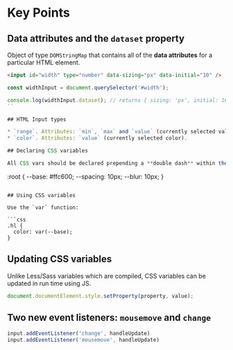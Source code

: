 # Key Points

## Data attributes and the `dataset` property

Object of type `DOMStringMap` that contains all of the **data attributes** for a particular HTML element.

```html
<input id="width" type="number" data-sizing="px" data-initial="10" />
```

```js
const widthInput = document.querySelector('#width');

console.log(widthInput.dataset); // returns { sizing: 'px', initial: 10 }
``

## HTML Input types

* `range`. Attributes: `min`, `max` and `value` (currently selected value).
* `color`. Attributes: `value` (currently selected color).

## Declaring CSS variables

All CSS vars should be declared prepending a **double dash** within the `:root {}` pseudo class.

```
:root {
  --base: #ffc600;
  --spacing: 10px;
  --blur: 10px;
}
```

## Using CSS variables

Use the `var` function:

```css
.hl {
  color: var(--base);
}
```

## Updating CSS variables

Unlike Less/Sass variables which are compiled, CSS variables can be updated in run time using JS.

```js
document.documentElement.style.setProperty(property, value);
```

## Two new event listeners: `mousemove` and `change`

```js
input.addEventListener('change', handleUpdate)
input.addEventListener('mousemove', handleUpdate)
```
